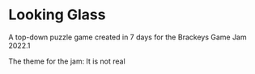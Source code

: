 # Looking Glass

A top-down puzzle game created in 7 days for the Brackeys Game Jam 2022.1

The theme for the jam: It is not real
